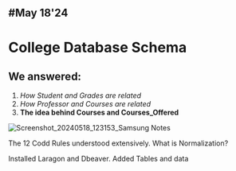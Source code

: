 #May 18'24 
----
# College Database Schema 
## We answered:
1. _How Student and Grades are related_
2. *How Professor and Courses are related*
3. **The idea behind Courses and Courses_Offered**


![Screenshot_20240518_123153_Samsung Notes](https://github.com/sahilmakhijani/bootcamp/assets/121928589/c897a0ad-64cc-4696-9d36-5235c1e91c5c)

The 12 Codd Rules understood extensively.
What is Normalization?

Installed Laragon and Dbeaver.
Added Tables and data
